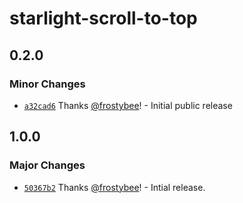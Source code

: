 # starlight-scroll-to-top

## 0.2.0

### Minor Changes

- [`a32cad6`](https://github.com/frostybee/starlight-scroll-to-top/commit/a32cad6e4b836b5956880115f9bd592d229210ec) Thanks [@frostybee](https://github.com/frostybee)! - Initial public release

## 1.0.0

### Major Changes

- [`50367b2`](https://github.com/frostybee/starlight-scroll-to-top/commit/50367b239ae5c7944a30a26cfbf13e3b8837495a) Thanks [@frostybee](https://github.com/frostybee)! - Intial release.
